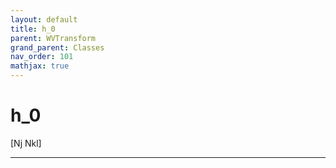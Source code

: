 ```yaml
---
layout: default
title: h_0
parent: WVTransform
grand_parent: Classes
nav_order: 101
mathjax: true
---
```


#  h_0

[Nj Nkl]


---

